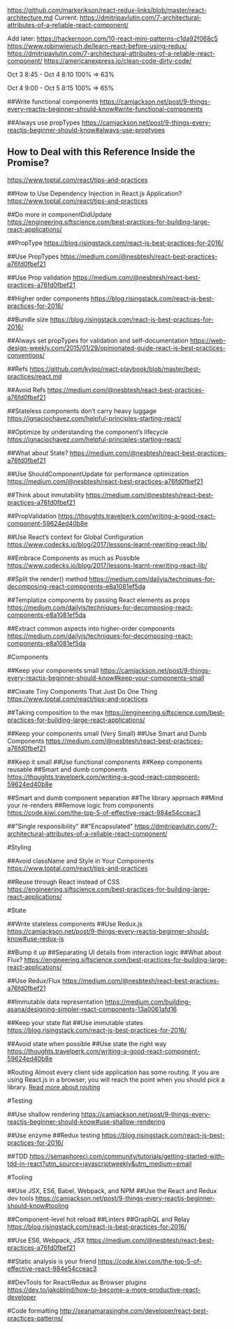https://github.com/markerikson/react-redux-links/blob/master/react-architecture.md
Current:
https://dmitripavlutin.com/7-architectural-attributes-of-a-reliable-react-component/

Add later:
https://hackernoon.com/10-react-mini-patterns-c1da92f068c5
https://www.robinwieruch.de/learn-react-before-using-redux/
https://dmitripavlutin.com/7-architectural-attributes-of-a-reliable-react-component/
https://americanexpress.io/clean-code-dirty-code/

Oct 3 8:45 - Oct 4 8:10 
100% => 63%

Oct 4 9:00 - Oct 5 8:15
100% => 65%

##Write functional components
https://camjackson.net/post/9-things-every-reactjs-beginner-should-know#write-functional-components

##Always use propTypes
https://camjackson.net/post/9-things-every-reactjs-beginner-should-know#always-use-proptypes

## How to Deal with this Reference Inside the Promise?
https://www.toptal.com/react/tips-and-practices

##How to Use Dependency Injection in React.js Application?
https://www.toptal.com/react/tips-and-practices

##Do more in componentDidUpdate
https://engineering.siftscience.com/best-practices-for-building-large-react-applications/

##PropType
https://blog.risingstack.com/react-js-best-practices-for-2016/

##Use PropTypes
https://medium.com/@nesbtesh/react-best-practices-a76fd0fbef21

##Use Prop validation
https://medium.com/@nesbtesh/react-best-practices-a76fd0fbef21

##Higher order components
https://blog.risingstack.com/react-js-best-practices-for-2016/

##Bundle size
https://blog.risingstack.com/react-js-best-practices-for-2016/

##Always set propTypes for validation and self-documentation
https://web-design-weekly.com/2015/01/29/opinionated-guide-react-js-best-practices-conventions/

##Refs
https://github.com/kylpo/react-playbook/blob/master/best-practices/react.md

##Avoid Refs
https://medium.com/@nesbtesh/react-best-practices-a76fd0fbef21

##Stateless components don’t carry heavy luggage
https://ignaciochavez.com/helpful-principles-starting-react/

##Optimize by understanding the component’s lifecycle
https://ignaciochavez.com/helpful-principles-starting-react/

##What about State?
https://medium.com/@nesbtesh/react-best-practices-a76fd0fbef21

##Use ShouldComponentUpdate for performance optimization
https://medium.com/@nesbtesh/react-best-practices-a76fd0fbef21

##Think about inmutability
https://medium.com/@nesbtesh/react-best-practices-a76fd0fbef21

##PropValidation
https://thoughts.travelperk.com/writing-a-good-react-component-59624ed40b8e

##Use React’s context for Global Configuration
https://www.codecks.io/blog/2017/lessons-learnt-rewriting-react-lib/

##Embrace Components as much as Possible
https://www.codecks.io/blog/2017/lessons-learnt-rewriting-react-lib/

##Split the render() method
https://medium.com/dailyjs/techniques-for-decomposing-react-components-e8a1081ef5da

##Templatize components by passing React elements as props
https://medium.com/dailyjs/techniques-for-decomposing-react-components-e8a1081ef5da

##Extract common aspects into higher-order components
https://medium.com/dailyjs/techniques-for-decomposing-react-components-e8a1081ef5da



#Components

##Keep your components small
https://camjackson.net/post/9-things-every-reactjs-beginner-should-know#keep-your-components-small

##Create Tiny Components That Just Do One Thing
https://www.toptal.com/react/tips-and-practices

##Taking composition to the max
https://engineering.siftscience.com/best-practices-for-building-large-react-applications/

##Keep your components small (Very Small)
##Use Smart and Dumb Components
https://medium.com/@nesbtesh/react-best-practices-a76fd0fbef21

##Keep it small
##Use functional components
##Keep components reusable
##Smart and dumb components
https://thoughts.travelperk.com/writing-a-good-react-component-59624ed40b8e

##Smart and dumb component separation
##The library approach
##Mind your re-renders
##Remove logic from components
https://code.kiwi.com/the-top-5-of-effective-react-984e54cceac3

##"Single responsibility"
##"Encapsulated"
https://dmitripavlutin.com/7-architectural-attributes-of-a-reliable-react-component/



#Styling

##Avoid className and Style in Your Components
https://www.toptal.com/react/tips-and-practices

##Reuse through React instead of CSS
https://engineering.siftscience.com/best-practices-for-building-large-react-applications/



#State

##Write stateless components
##Use Redux.js
https://camjackson.net/post/9-things-every-reactjs-beginner-should-know#use-redux-js

##Bump it up
##Separating UI details from interaction logic
##What about Flux?
https://engineering.siftscience.com/best-practices-for-building-large-react-applications/

##Use Redux/Flux
https://medium.com/@nesbtesh/react-best-practices-a76fd0fbef21

##Immutable data representation
https://medium.com/building-asana/designing-simpler-react-components-13a0061afd16

##Keep your state flat
##Use immutable states
https://blog.risingstack.com/react-js-best-practices-for-2016/

##Avoid state when possible
##Use state the right way
https://thoughts.travelperk.com/writing-a-good-react-component-59624ed40b8e



#Routing
Almost every client side application has some routing. If you are using React.js in a browser, you will reach the point when you should pick a library.
[Read more about routing](/routing/react-router.md)



#Testing

##Use shallow rendering
https://camjackson.net/post/9-things-every-reactjs-beginner-should-know#use-shallow-rendering

##Use enzyme
##Redux testing
https://blog.risingstack.com/react-js-best-practices-for-2016/

##TDD
https://semaphoreci.com/community/tutorials/getting-started-with-tdd-in-react?utm_source=javascriptweekly&utm_medium=email



#Tooling

##Use JSX, ES6, Babel, Webpack, and NPM
##Use the React and Redux dev tools
https://camjackson.net/post/9-things-every-reactjs-beginner-should-know#tooling

##Component-level hot reload
##Linters
##GraphQL and Relay
https://blog.risingstack.com/react-js-best-practices-for-2016/

##Use ES6, Webpack, JSX
https://medium.com/@nesbtesh/react-best-practices-a76fd0fbef21

##Static analysis is your friend
https://code.kiwi.com/the-top-5-of-effective-react-984e54cceac3

##DevTools for React/Redux as Browser plugins
https://dev.to/jakoblind/how-to-become-a-more-productive-react-developer



#Code formatting
http://seanamarasinghe.com/developer/react-best-practices-patterns/
